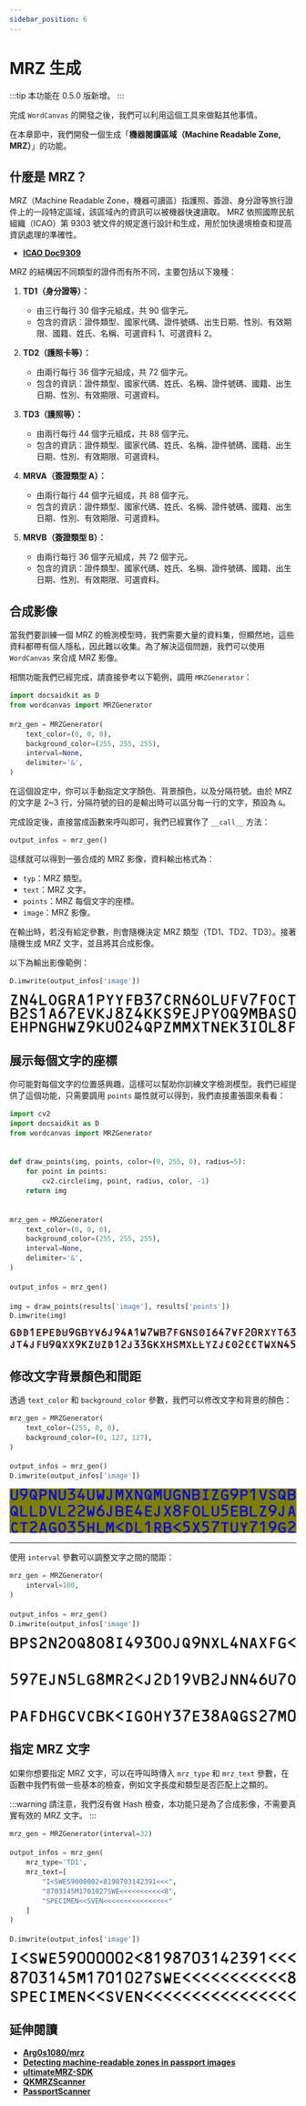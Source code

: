 ```yaml
---
sidebar_position: 6
---
```


# MRZ 生成

:::tip
本功能在 0.5.0 版新增。
:::

完成 `WordCanvas` 的開發之後，我們可以利用這個工具來做點其他事情。

在本章節中，我們開發一個生成「**機器閱讀區域（Machine Readable Zone, MRZ）**」的功能。

## 什麼是 MRZ？

MRZ（Machine Readable Zone，機器可讀區）指護照、簽證、身分證等旅行證件上的一段特定區域，該區域內的資訊可以被機器快速讀取。 MRZ 依照國際民航組織（ICAO）第 9303 號文件的規定進行設計和生成，用於加快邊境檢查和提高資訊處理的準確性。

- [**ICAO Doc9309**](https://www.icao.int/publications/Documents/9303_p1_cons_en.pdf)

MRZ 的結構因不同類型的證件而有所不同，主要包括以下幾種：

1. **TD1（身分證等）：**

   - 由三行每行 30 個字元組成，共 90 個字元。
   - 包含的資訊：證件類型、國家代碼、證件號碼、出生日期、性別、有效期限、國籍、姓氏、名稱、可選資料 1、可選資料 2。

2. **TD2（護照卡等）：**

   - 由兩行每行 36 個字元組成，共 72 個字元。
   - 包含的資訊：證件類型、國家代碼、姓氏、名稱、證件號碼、國籍、出生日期、性別、有效期限、可選資料。

3. **TD3（護照等）：**

   - 由兩行每行 44 個字元組成，共 88 個字元。
   - 包含的資訊：證件類型、國家代碼、姓氏、名稱、證件號碼、國籍、出生日期、性別、有效期限、可選資料。

4. **MRVA（簽證類型 A）：**

   - 由兩行每行 44 個字元組成，共 88 個字元。
   - 包含的資訊：證件類型、國家代碼、姓氏、名稱、證件號碼、國籍、出生日期、性別、有效期限、可選資料。

5. **MRVB（簽證類型 B）：**

   - 由兩行每行 36 個字元組成，共 72 個字元。
   - 包含的資訊：證件類型、國家代碼、姓氏、名稱、證件號碼、國籍、出生日期、性別、有效期限、可選資料。

## 合成影像

當我們要訓練一個 MRZ 的檢測模型時，我們需要大量的資料集，但顯然地，這些資料都帶有個人隱私，因此難以收集。為了解決這個問題，我們可以使用 `WordCanvas` 來合成 MRZ 影像。

相關功能我們已經完成，請直接參考以下範例，調用 `MRZGenerator`：

```python
import docsaidkit as D
from wordcanvas import MRZGenerator

mrz_gen = MRZGenerator(
    text_color=(0, 0, 0),
    background_color=(255, 255, 255),
    interval=None,
    delimiter='&',
)
```

在這個設定中，你可以手動指定文字顏色、背景顏色，以及分隔符號。由於 MRZ 的文字是 2~3 行，分隔符號的目的是輸出時可以區分每一行的文字，預設為 `&`。

完成設定後，直接當成函數來呼叫即可，我們已經實作了 `__call__` 方法：

```python
output_infos = mrz_gen()
```

這樣就可以得到一張合成的 MRZ 影像，資料輸出格式為：

- `typ`：MRZ 類型。
- `text`：MRZ 文字。
- `points`：MRZ 每個文字的座標。
- `image`：MRZ 影像。

在輸出時，若沒有給定參數，則會隨機決定 MRZ 類型（TD1、TD2、TD3）。接著隨機生成 MRZ 文字，並且將其合成影像。

以下為輸出影像範例：

```python
D.imwrite(output_infos['image'])
```

![mrz_output](./resources/mrz_output.jpg)

## 展示每個文字的座標

你可能對每個文字的位置感興趣，這樣可以幫助你訓練文字檢測模型。我們已經提供了這個功能，只需要調用 `points` 屬性就可以得到，我們直接畫張圖來看看：

```python
import cv2
import docsaidkit as D
from wordcanvas import MRZGenerator


def draw_points(img, points, color=(0, 255, 0), radius=5):
    for point in points:
        cv2.circle(img, point, radius, color, -1)
    return img


mrz_gen = MRZGenerator(
    text_color=(0, 0, 0),
    background_color=(255, 255, 255),
    interval=None,
    delimiter='&',
)

output_infos = mrz_gen()

img = draw_points(results['image'], results['points'])
D.imwrite(img)
```

![mrz_points](./resources/mrz_points.jpg)

## 修改文字背景顏色和間距

透過 `text_color` 和 `background_color` 參數，我們可以修改文字和背景的顏色：

```python
mrz_gen = MRZGenerator(
    text_color=(255, 0, 0),
    background_color=(0, 127, 127),
)

output_infos = mrz_gen()
D.imwrite(output_infos['image'])
```

![mrz_color](./resources/mrz_color.jpg)

---

使用 `interval` 參數可以調整文字之間的間距：

```python
mrz_gen = MRZGenerator(
    interval=100,
)

output_infos = mrz_gen()
D.imwrite(output_infos['image'])
```

![mrz_interval](./resources/mrz_interval.jpg)

## 指定 MRZ 文字

如果你想要指定 MRZ 文字，可以在呼叫時傳入 `mrz_type` 和 `mrz_text` 參數，在函數中我們有做一些基本的檢查，例如文字長度和類型是否匹配上之類的。

:::warning
請注意，我們沒有做 Hash 檢查，本功能只是為了合成影像，不需要真實有效的 MRZ 文字。
:::

```python
mrz_gen = MRZGenerator(interval=32)

output_infos = mrz_gen(
    mrz_type='TD1',
    mrz_text=[
        "I<SWE59000002<8198703142391<<<",
        "8703145M1701027SWE<<<<<<<<<<<8",
        "SPECIMEN<<SVEN<<<<<<<<<<<<<<<<"
    ]
)

D.imwrite(output_infos['image'])
```

![mrz_assign_text](./resources/mrz_assign_text.jpg)

## 延伸閱讀

- [**Arg0s1080/mrz**](https://github.com/Arg0s1080/mrz)
- [**Detecting machine-readable zones in passport images**](https://pyimagesearch.com/2015/11/30/detecting-machine-readable-zones-in-passport-images/)
- [**ultimateMRZ-SDK**](https://github.com/DoubangoTelecom/ultimateMRZ-SDK)
- [**QKMRZScanner**](https://github.com/Mattijah/QKMRZScanner)
- [**PassportScanner**](https://github.com/evermeer/PassportScanner)
